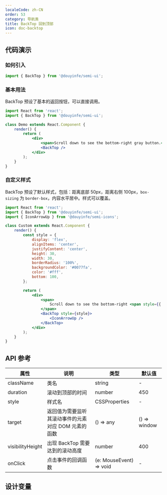```yaml
---
localeCode: zh-CN
order: 53
category: 导航类
title: BackTop 回到顶部
icon: doc-backtop
---
```


## 代码演示

### 如何引入

```jsx import
import { BackTop } from '@douyinfe/semi-ui';
```

### 基本用法

BackTop 预设了基本的返回按钮，可以直接调用。

```jsx live=true
import React from 'react';
import { BackTop } from '@douyinfe/semi-ui';

class Demo extends React.Component {
    render() {
        return (
            <div>
                <span>Scroll down to see the bottom-right gray button.</span>
                <BackTop />
            </div>
        );
    }
}
```

### 自定义样式

BackTop 预设了默认样式，包括：距离底部 50px，距离右侧 100px，`box-sizing` 为 `border-box`，内容水平居中。样式可以覆盖。

```jsx live=true
import React from 'react';
import { BackTop } from '@douyinfe/semi-ui';
import { IconArrowUp } from '@douyinfe/semi-icons';

class Custom extends React.Component {
    render() {
        const style = {
            display: 'flex',
            alignItems: 'center',
            justifyContent: 'center',
            height: 30,
            width: 30,
            borderRadius: '100%',
            backgroundColor: '#0077fa',
            color: '#fff',
            bottom: 100,
        };

        return (
            <div>
                <span>
                    Scroll down to see the bottom-right <span style={{ color: '#0077fa' }}>blue circular</span> button.
                </span>
                <BackTop style={style}>
                    <IconArrowUp />
                </BackTop>
            </div>
        );
    }
}
```

## API 参考

| 属性             | 说明                                                | 类型     | 默认值       |
| ---------------- | --------------------------------------------------- | -------- | ------------ |
| className        | 类名                                                | string   | -            |
| duration         | 滚动到顶部的时间                                    | number   | 450          |
| style            | 样式名                                              | CSSProperties   | -            |
| target           | 返回值为需要监听其滚动事件的元素对应 DOM 元素的函数 | () => any | () => window |
| visibilityHeight | 出现 BackTop 需要达到的滚动高度                     | number   | 400          |
| onClick          | 点击事件的回调函数                                  | (e: MouseEvent) => void | -            |

## 设计变量
<DesignToken/>